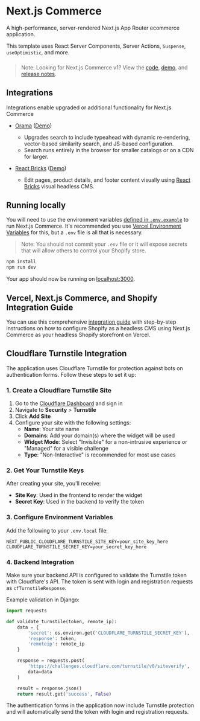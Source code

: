 # Next.js Commerce

A high-performance, server-rendered Next.js App Router ecommerce application.

This template uses React Server Components, Server Actions, `Suspense`, `useOptimistic`, and more.

<h3 id="v1-note"></h3>

> Note: Looking for Next.js Commerce v1? View the [code](https://github.com/vercel/commerce/tree/v1), [demo](https://commerce-v1.vercel.store), and [release notes](https://github.com/vercel/commerce/releases/tag/v1).

## Integrations

Integrations enable upgraded or additional functionality for Next.js Commerce

- [Orama](https://github.com/oramasearch/nextjs-commerce) ([Demo](https://vercel-commerce.oramasearch.com/))

  - Upgrades search to include typeahead with dynamic re-rendering, vector-based similarity search, and JS-based configuration.
  - Search runs entirely in the browser for smaller catalogs or on a CDN for larger.

- [React Bricks](https://github.com/ReactBricks/nextjs-commerce-rb) ([Demo](https://nextjs-commerce.reactbricks.com/))
  - Edit pages, product details, and footer content visually using [React Bricks](https://www.reactbricks.com) visual headless CMS.

## Running locally

You will need to use the environment variables [defined in `.env.example`](.env.example) to run Next.js Commerce. It's recommended you use [Vercel Environment Variables](https://vercel.com/docs/concepts/projects/environment-variables) for this, but a `.env` file is all that is necessary.

> Note: You should not commit your `.env` file or it will expose secrets that will allow others to control your Shopify store.

```bash
npm install
npm run dev
```

Your app should now be running on [localhost:3000](http://localhost:3000/).

## Vercel, Next.js Commerce, and Shopify Integration Guide

You can use this comprehensive [integration guide](https://vercel.com/docs/integrations/ecommerce/shopify) with step-by-step instructions on how to configure Shopify as a headless CMS using Next.js Commerce as your headless Shopify storefront on Vercel.

## Cloudflare Turnstile Integration

The application uses Cloudflare Turnstile for protection against bots on authentication forms. Follow these steps to set it up:

### 1. Create a Cloudflare Turnstile Site

1. Go to the [Cloudflare Dashboard](https://dash.cloudflare.com/) and sign in
2. Navigate to **Security** > **Turnstile**
3. Click **Add Site**
4. Configure your site with the following settings:
   - **Name**: Your site name
   - **Domains**: Add your domain(s) where the widget will be used
   - **Widget Mode**: Select "Invisible" for a non-intrusive experience or "Managed" for a visible challenge
   - **Type**: "Non-Interactive" is recommended for most use cases

### 2. Get Your Turnstile Keys

After creating your site, you'll receive:

- **Site Key**: Used in the frontend to render the widget
- **Secret Key**: Used in the backend to verify the token

### 3. Configure Environment Variables

Add the following to your `.env.local` file:

```
NEXT_PUBLIC_CLOUDFLARE_TURNSTILE_SITE_KEY=your_site_key_here
CLOUDFLARE_TURNSTILE_SECRET_KEY=your_secret_key_here
```

### 4. Backend Integration

Make sure your backend API is configured to validate the Turnstile token with Cloudflare's API. The token is sent with login and registration requests as `cfTurnstileResponse`.

Example validation in Django:

```python
import requests

def validate_turnstile(token, remote_ip):
    data = {
        'secret': os.environ.get('CLOUDFLARE_TURNSTILE_SECRET_KEY'),
        'response': token,
        'remoteip': remote_ip
    }

    response = requests.post(
        'https://challenges.cloudflare.com/turnstile/v0/siteverify',
        data=data
    )

    result = response.json()
    return result.get('success', False)
```

The authentication forms in the application now include Turnstile protection and will automatically send the token with login and registration requests.
